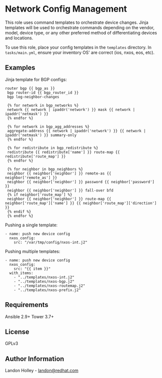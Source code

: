 Network Config Management
=========

This role uses command templates to orchestrate device changes. Jinja templates will be used to orchestrate commands depending on the vendor, model, device type, or any other preferred method of differentiating devices and locations.

To use this role, place your config templates in the `templates` directory. In `tasks/main.yml`, ensure your inventory OS' are correct (ios, nxos, eos, etc).

Examples
----------------

Jinja template for BGP configs:
```
router bgp {{ bgp_as }}
 bgp router-id {{ bgp_router_id }}
 bgp log-neighbor-changes
 
 {% for network in bgp_networks %}
 network {{ network | ipaddr('network') }} mask {{ network | ipaddr('netmask') }}
 {% endfor %}
 
 {% for network in bgp_agg_addresses %}
 aggregate-address {{ network | ipaddr('network') }} {{ network | ipaddr('netmask') }} summary-only
 {% endfor %}
 
 {% for redistribute in bgp_redistribute %}
 redistribute {{ redistribute['name'] }} route-map {{ redistribute['route_map'] }}
 {% endfor %}
 
 {% for neighbor in bgp_neighbors %}
 neighbor {{ neighbor['neighbor'] }} remote-as {{ neighbor['remote_as'] }}
 neighbor {{ neighbor['neighbor'] }} password {{ neighbor['password'] }}
 neighbor {{ neighbor['neighbor'] }} fall-over bfd
 {% if neighbor['route_map'] %}
 neighbor {{ neighbor['neighbor'] }} route-map {{ neighbor['route_map']['name'] }} {{ neighbor['route_map']['direction'] }}
 {% endif %}
 {% endfor %}
```

Pushing a single template:
```
- name: push new device config
  nxos_config:
    src: "/var/tmp/config/nxos-int.j2"
```

Pushing multiple templates:
```
- name: push new device config
  nxos_config:
    src: "{{ item }}"
  with_items:
    - "../templates/nxos-int.j2"
    - "../templates/nxos-bgp.j2"
    - "../templates/nxos-routemap.j2"
    - "../templates/nxos-prefix.j2"
```

Requirements
------------

Ansible 2.9+
Tower 3.7+

License
-------

GPLv3

Author Information
------------------

Landon Holley - landon@redhat.com

